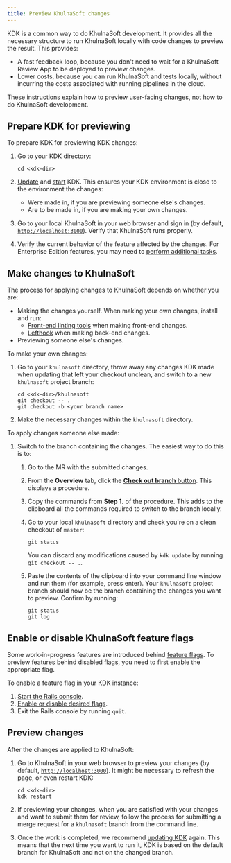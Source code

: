 ```yaml
---
title: Preview KhulnaSoft changes
---
```


KDK is a common way to do KhulnaSoft development. It provides all the necessary structure to run KhulnaSoft
locally with code changes to preview the result. This provides:

- A fast feedback loop, because you don't need to wait for a KhulnaSoft Review App to be deployed to
  preview changes.
- Lower costs, because you can run KhulnaSoft and tests locally, without incurring the
  costs associated with running pipelines in the cloud.

These instructions explain how to preview user-facing changes, not how to do KhulnaSoft
development.

## Prepare KDK for previewing

To prepare KDK for previewing KDK changes:

1. Go to your KDK directory:

   ```shell
   cd <kdk-dir>
   ```

1. [Update](../kdk_commands.md#update-kdk) and [start](../kdk_commands.md#start-kdk-and-basic-commands) KDK. This ensures your
   KDK environment is close to the environment the changes:
   - Were made in, if you are previewing someone else's changes.
   - Are to be made in, if you are making your own changes.
1. Go to your local KhulnaSoft in your web browser and sign in (by default, [`http://localhost:3000`](http://localhost:3000)).
   Verify that KhulnaSoft runs properly.
1. Verify the current behavior of the feature affected by the changes. For Enterprise Edition
   features, you may need to [perform additional tasks](../_index.md#use-khulnasoft-enterprise-features).

## Make changes to KhulnaSoft

The process for applying changes to KhulnaSoft depends on whether you are:

- Making the changes yourself. When making your own changes, install and run:
  - [Front-end linting tools](https://docs.khulnasoft.com/ee/development/fe_guide/tooling.html)
    when making front-end changes.
  - [Lefthook](https://docs.khulnasoft.com/ee/development/contributing/style_guides.html#pre-commit-static-analysis)
    when making back-end changes.
- Previewing someone else's changes.

To make your own changes:

1. Go to your `khulnasoft` directory, throw away any changes KDK made when updating that left your
   checkout unclean, and switch to a new `khulnasoft` project branch:

   ```shell
   cd <kdk-dir>/khulnasoft
   git checkout -- .
   git checkout -b <your branch name>
   ```

1. Make the necessary changes within the `khulnasoft` directory.

To apply changes someone else made:

1. Switch to the branch containing the changes. The easiest way to do this is to:
   1. Go to the MR with the submitted changes.
   1. From the **Overview** tab, click the [**Check out branch** button](https://docs.khulnasoft.com/ee/user/project/merge_requests/index.html#merge-request-navigation-tabs-at-the-top).
      This displays a procedure.
   1. Copy the commands from **Step 1.** of the procedure. This adds to the clipboard all the
      commands required to switch to the branch locally.
   1. Go to your local `khulnasoft` directory and check you're on a clean checkout of `master`:

      ```shell
      git status
      ```

      You can discard any modifications caused by `kdk update` by running `git checkout -- .`.

   1. Paste the contents of the clipboard into your command line window and run them (for example, press enter). Your `khulnasoft` project
      branch should now be the branch containing the changes you want to preview. Confirm by
      running:

      ```shell
      git status
      git log
      ```

## Enable or disable KhulnaSoft feature flags

Some work-in-progress features are introduced behind [feature flags](https://docs.khulnasoft.com/ee/development/feature_flags/index.html).
To preview features behind disabled flags, you need to first enable the appropriate flag.

To enable a feature flag in your KDK instance:

1. [Start the Rails console](rails_console.md).
1. [Enable or disable desired flags](https://docs.khulnasoft.com/ee/administration/feature_flags.html#enable-or-disable-the-feature).
1. Exit the Rails console by running `quit`.

## Preview changes

After the changes are applied to KhulnaSoft:

1. Go to KhulnaSoft in your web browser to preview your changes (by default, [`http://localhost:3000`](http://localhost:3000)).
   It might be necessary to refresh the page, or even restart KDK:

   ```shell
   cd <kdk-dir>
   kdk restart
   ```

1. If previewing your changes, when you are satisfied with your changes and want to submit them for
   review, follow the process for submitting a merge request for a `khulnasoft` branch from the command
   line.
1. Once the work is completed, we recommend [updating KDK](../kdk_commands.md#update-kdk) again. This means that the
   next time you want to run it, KDK is based on the default branch for KhulnaSoft and not on the changed branch.
